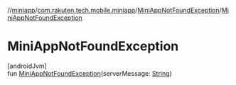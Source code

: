 //[miniapp](../../../index.md)/[com.rakuten.tech.mobile.miniapp](../index.md)/[MiniAppNotFoundException](index.md)/[MiniAppNotFoundException](-mini-app-not-found-exception.md)

# MiniAppNotFoundException

[androidJvm]\
fun [MiniAppNotFoundException](-mini-app-not-found-exception.md)(serverMessage: [String](https://kotlinlang.org/api/latest/jvm/stdlib/kotlin/-string/index.html))
